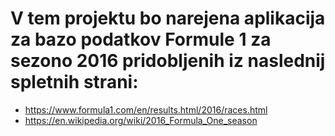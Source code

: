 # V tem projektu bo narejena aplikacija za bazo podatkov Formule 1 za sezono 2016 pridobljenih iz naslednij spletnih strani:
- https://www.formula1.com/en/results.html/2016/races.html
- https://en.wikipedia.org/wiki/2016_Formula_One_season


